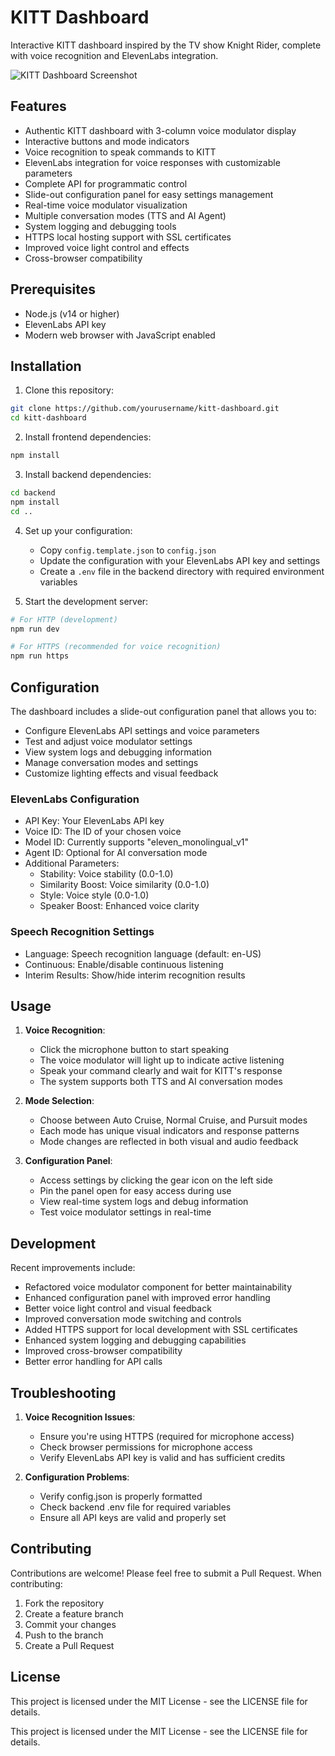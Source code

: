 # KITT Dashboard

Interactive KITT dashboard inspired by the TV show Knight Rider, complete with voice recognition and ElevenLabs integration.

![KITT Dashboard Screenshot](https://placeholder-for-your-screenshot.jpg)

## Features

- Authentic KITT dashboard with 3-column voice modulator display
- Interactive buttons and mode indicators
- Voice recognition to speak commands to KITT
- ElevenLabs integration for voice responses with customizable parameters
- Complete API for programmatic control
- Slide-out configuration panel for easy settings management
- Real-time voice modulator visualization
- Multiple conversation modes (TTS and AI Agent)
- System logging and debugging tools
- HTTPS local hosting support with SSL certificates
- Improved voice light control and effects
- Cross-browser compatibility

## Prerequisites

- Node.js (v14 or higher)
- ElevenLabs API key
- Modern web browser with JavaScript enabled

## Installation

1. Clone this repository:
```bash
git clone https://github.com/yourusername/kitt-dashboard.git
cd kitt-dashboard
```

2. Install frontend dependencies:
```bash
npm install
```

3. Install backend dependencies:
```bash
cd backend
npm install
cd ..
```

4. Set up your configuration:
   - Copy `config.template.json` to `config.json`
   - Update the configuration with your ElevenLabs API key and settings
   - Create a `.env` file in the backend directory with required environment variables

5. Start the development server:
```bash
# For HTTP (development)
npm run dev

# For HTTPS (recommended for voice recognition)
npm run https
```

## Configuration

The dashboard includes a slide-out configuration panel that allows you to:
- Configure ElevenLabs API settings and voice parameters
- Test and adjust voice modulator settings
- View system logs and debugging information
- Manage conversation modes and settings
- Customize lighting effects and visual feedback

### ElevenLabs Configuration
- API Key: Your ElevenLabs API key
- Voice ID: The ID of your chosen voice
- Model ID: Currently supports "eleven_monolingual_v1"
- Agent ID: Optional for AI conversation mode
- Additional Parameters:
  - Stability: Voice stability (0.0-1.0)
  - Similarity Boost: Voice similarity (0.0-1.0)
  - Style: Voice style (0.0-1.0)
  - Speaker Boost: Enhanced voice clarity

### Speech Recognition Settings
- Language: Speech recognition language (default: en-US)
- Continuous: Enable/disable continuous listening
- Interim Results: Show/hide interim recognition results

## Usage

1. **Voice Recognition**:
   - Click the microphone button to start speaking
   - The voice modulator will light up to indicate active listening
   - Speak your command clearly and wait for KITT's response
   - The system supports both TTS and AI conversation modes

2. **Mode Selection**:
   - Choose between Auto Cruise, Normal Cruise, and Pursuit modes
   - Each mode has unique visual indicators and response patterns
   - Mode changes are reflected in both visual and audio feedback

3. **Configuration Panel**:
   - Access settings by clicking the gear icon on the left side
   - Pin the panel open for easy access during use
   - View real-time system logs and debug information
   - Test voice modulator settings in real-time

## Development

Recent improvements include:
- Refactored voice modulator component for better maintainability
- Enhanced configuration panel with improved error handling
- Better voice light control and visual feedback
- Improved conversation mode switching and controls
- Added HTTPS support for local development with SSL certificates
- Enhanced system logging and debugging capabilities
- Improved cross-browser compatibility
- Better error handling for API calls

## Troubleshooting

1. **Voice Recognition Issues**:
   - Ensure you're using HTTPS (required for microphone access)
   - Check browser permissions for microphone access
   - Verify ElevenLabs API key is valid and has sufficient credits

2. **Configuration Problems**:
   - Verify config.json is properly formatted
   - Check backend .env file for required variables
   - Ensure all API keys are valid and properly set

## Contributing

Contributions are welcome! Please feel free to submit a Pull Request. When contributing:
1. Fork the repository
2. Create a feature branch
3. Commit your changes
4. Push to the branch
5. Create a Pull Request

## License

This project is licensed under the MIT License - see the LICENSE file for details.

This project is licensed under the MIT License - see the LICENSE file for details.